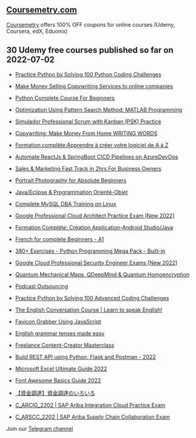 ## [**Coursemetry.com**](https://coursemetry.com/)

[Coursemetry](https://coursemetry.com/) offers 100% OFF coupons for online courses (Udemy, Coursera, edX, Eduonix)

## **30 Udemy free courses published so far on 2022-07-02**

* [Practice Python by Solving 100 Python Coding Challenges](https://coursemetry.com/practice-python-by-solving-100-python-coding-challenges/)

* [Make Money Selling Copywriting Services to online companies](https://coursemetry.com/make-money-selling-copywriting-services-to-online-companies/)

* [Python Complete Course For Beginners](https://coursemetry.com/python-complete-course-for-beginners/)

* [Optimization Using Pattern Search Method: MATLAB Programming](https://coursemetry.com/optimization-using-pattern-search-method-matlab-programming/)

* [Simulador Professional Scrum with Kanban (PSK) Practice](https://coursemetry.com/simulador-professional-scrum-with-kanban-psk-practice/)

* [Copywriting: Make Money From Home WRITING WORDS](https://coursemetry.com/copywriting-make-money-from-home-writing-words/)

* [Formation complète:Apprendre à créer votre logiciel de A à Z](https://coursemetry.com/formation-completeapprendre-a-creer-votre-logiciel-de-a-a-z/)

* [Automate ReactJs & SpringBoot CICD Pipelines on AzureDevOps](https://coursemetry.com/automate-reactjs-springboot-cicd-pipelines-on-azuredevops/)

* [Sales & Marketing Fast Track in 2hrs For Business Owners](https://coursemetry.com/sales-marketing-fast-track-in-2hrs-for-business-owners/)

* [Portrait Photography for Absolute Beginners](https://coursemetry.com/portrait-photography-for-absolute-beginners/)

* [Java/Eclipse & Programmation Orienté-Objet](https://coursemetry.com/java-eclipse-programmation-oriente-objet/)

* [Complete MySQL DBA Training on Linux](https://coursemetry.com/complete-mysql-dba-training-on-linux/)

* [Google Professional Cloud Architect Practice Exam [New 2022]](https://coursemetry.com/google-professional-cloud-architect-practice-exam-new-2022/)

* [Formation Complète: Création Application-Android Studio/Java](https://coursemetry.com/formation-complete-creation-application-android-studio-java/)

* [French for complete Beginners - A1](https://coursemetry.com/french-for-complete-beginners-a1/)

* [380+ Exercises - Python Programming Mega Pack - Built-in](https://coursemetry.com/380-exercises-python-programming-mega-pack-built-in/)

* [Google Cloud Professional Security Engineer Exams [New 2022]](https://coursemetry.com/google-cloud-professional-security-engineer-exams-new-2022/)

* [Quantum Mechanical Maps, QDeepMind &  Quantum Homoencryption](https://coursemetry.com/quantum-mechanical-maps-qdeepmind-quantum-homoencryption/)

* [Podcast Outsourcing](https://coursemetry.com/podcast-outsourcing/)

* [Practice Python by Solving 100 Advanced Coding Challenges](https://coursemetry.com/practice-python-by-solving-100-advanced-coding-challenges/)

* [The English Conversation Course | Learn to speak English!](https://coursemetry.com/the-english-conversation-course-learn-to-speak-english/)

* [Favicon Grabber Using JavaScript](https://coursemetry.com/favicon-grabber-using-javascript/)

* [English grammar tenses made easy](https://coursemetry.com/english-grammar-tenses-made-easy/)

* [Freelance Content-Creator Masterclass](https://coursemetry.com/freelance-content-creator-masterclass/)

* [Build REST API using Python, Flask and Postman - 2022](https://coursemetry.com/build-rest-api-using-python-flask-and-postman-2022/)

* [Microsoft Excel Ultimate Guide 2022](https://coursemetry.com/microsoft-excel-ultimate-guide-2022/)

* [Font Awesome Basics Guide 2022](https://coursemetry.com/font-awesome-basics-guide-2022/)

* [【資金調達】資金調達のいろいろ](https://coursemetry.com/%e3%80%90%e8%b3%87%e9%87%91%e8%aa%bf%e9%81%94%e3%80%91%e8%b3%87%e9%87%91%e8%aa%bf%e9%81%94%e3%81%ae%e3%81%84%e3%82%8d%e3%81%84%e3%82%8d/)

* [C_ARCIG_2202 | SAP Ariba Integration Cloud Practice Exam](https://coursemetry.com/c_arcig_2202-sap-ariba-integration-cloud-practice-exam/)

* [C_ARSCC_2202 | SAP Ariba Supply Chain Collaboration Exam](https://coursemetry.com/c_arscc_2202-sap-ariba-supply-chain-collaboration-exam/)


Join our [Telegram channel](https://t.me/coursemetry)